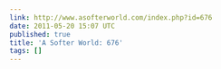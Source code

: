 ```yaml
---
link: http://www.asofterworld.com/index.php?id=676
date: 2011-05-20 15:07 UTC
published: true
title: 'A Softer World: 676'
tags: []
---
```



